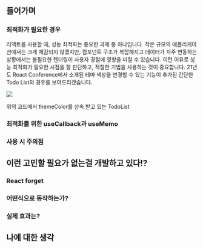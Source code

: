 ## 들어가며
### 최적화가 필요한 경우
리액트를 사용할 때, 성능 최적화는 중요한 과제 중 하나입니다. 작은 규모의 애플리케이션에서는 크게 체감되지 않겠지만, 컴포넌트 구조가 복잡해지고 데이터가 자주 변동하는 상황에서는 불필요한 렌더링이 사용자 경험에 영향을 미칠 수 있습니다. 이런 이유로 성능 최적화가 필요한 시점을 잘 판단하고, 적절한 기법을 사용하는 것이 중요합니다.
21년도 React Conference에서 소개된 테마 색상을 변경할 수 있는 기능이 추가된 간단한 Todo List의 경우를 보여드리겠습니다.

![](https://i.imgur.com/gJUQahL.png)

위의 코드에서 themeColor를 상속 받고 있는 TodoList
### 최적화를 위한 useCallback과 useMemo

### 사용 시 주의점

## 이런 고민할 필요가 없는걸 개발하고 있다!?

### React forget

### 어떤식으로 동작하는가?
### 실제 효과는?

## 나에 대한 생각